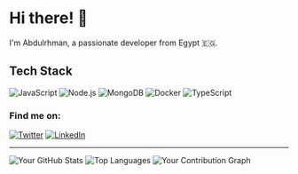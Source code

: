 # Hi there! 👋

I'm Abdulrhman, a passionate developer from Egypt 🇪🇬.

## Tech Stack

![JavaScript](https://img.shields.io/badge/JavaScript-F7DF1E?style=flat-square&logo=javascript&logoColor=black)
![Node.js](https://img.shields.io/badge/Node.js-339933?style=flat-square&logo=node.js&logoColor=white)
![MongoDB](https://img.shields.io/badge/MongoDB-47A248?style=flat-square&logo=mongodb&logoColor=white)
![Docker](https://img.shields.io/badge/Docker-2496ED?style=flat-square&logo=docker&logoColor=white)
![TypeScript](https://img.shields.io/badge/TypeScript-007ACC?style=flat-square&logo=typescript&logoColor=white)

### Find me on:
[![Twitter](https://img.shields.io/badge/Twitter-1DA1F2?style=flat-square&logo=twitter&logoColor=white)]((https://x.com/shredam1))
[![LinkedIn](https://img.shields.io/badge/LinkedIn-0077B5?style=flat-square&logo=linkedin&logoColor=white)]((https://www.linkedin.com/in/shredam/))

---

![Your GitHub Stats](https://github-readme-stats.vercel.app/api?username=shredam&show_icons=true&theme=radical)
![Top Languages](https://github-readme-stats.vercel.app/api/top-langs/?username=shredam&layout=compact&theme=radical)
![Your Contribution Graph](https://github-profile-summary-cards.vercel.app/api/cards/profile-details?username=shredam&theme=dracula)

